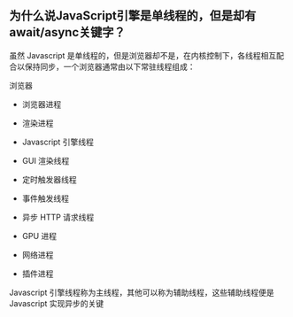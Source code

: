 ## 为什么说JavaScript引擎是单线程的，但是却有await/async关键字？

虽然 Javascript 是单线程的，但是浏览器却不是，在内核控制下，各线程相互配合以保持同步，一个浏览器通常由以下常驻线程组成：

浏览器

- 浏览器进程

- 渲染进程

- Javascript 引擎线程

- GUI 渲染线程

- 定时触发器线程

- 事件触发线程

- 异步 HTTP 请求线程

- GPU 进程

- 网络进程

- 插件进程

Javascript 引擎线程称为主线程，其他可以称为辅助线程，这些辅助线程便是 Javascript 实现异步的关键
